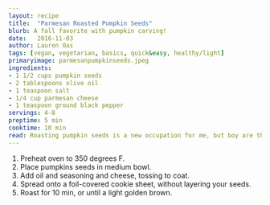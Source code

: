 ```yaml
---
layout: recipe
title:  "Parmesan Roasted Pumpkin Seeds"
blurb: A fall favorite with pumpkin carving! 
date:   2016-11-03
author: Lauren Oas
tags: [vegan, vegetarian, basics, quick&easy, healthy/light]
primaryimage: parmesanpumpkinseeds.jpeg
ingredients: 
- 1 1/2 cups pumpkin seeds
- 2 tablespoons olive oil
- 1 teaspoon salt
- 1/4 cup parmesan cheese
- 1 teaspoon ground black pepper
servings: 4-8
preptime: 5 min
cooktime: 10 min
read: Roasting pumpkin seeds is a new occupation for me, but boy are they delicious! The key is not to burn them, and be careful with salt-you can always add more later! **This recipe is marked gluten-free, but please be sure to check your ingredients (especially your soy sauce) that they are marked "gluten-free" before you serve to anybody with dietary restrictions.
---
```

1. Preheat oven to 350 degrees F. 
2. Place pumpkins seeds in medium bowl.
3. Add oil and seasoning and cheese, tossing to coat. 
4. Spread onto a foil-covered cookie sheet, without layering your seeds.
5. Roast for 10 min, or until a light golden brown.